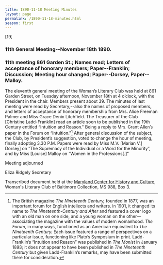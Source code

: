 ```yaml
---
title: 1890-11-18 Meeting Minutes
layout: page
permalink: /1890-11-18-minutes.html
season: first
---
```


<style>
    #maincontent{
        font-size:1.4em;
    }
</style>
[19]

### 11th General Meeting--November 18th 1890.

### 11th meeting 861 Garden St.; Names read; Letters of acceptance of honorary members; Paper--Franklin; Discussion; Meeting hour changed; Paper--Dorsey, Paper--Malloy.

The eleventh general meeting of the Woman’s Literary Club was held at 861 Garden Street, on Tuesday afternoon, November 18th at 4 o’clock, with the President in the chair. Members present about 39. The minutes of last meeting were read by Secretary,--also the names of proposed members, and letters of acceptance of honorary membership from Mrs. Alice Freeman Palmer and Miss Grace Denio Litchfield. The Treasurer of the Club [Christine Ladd-Franklin] read an article soon to be published in the 19th Century entitled “Intuition and Reason." Being a reply to Mrs. Grant Allen’s paper in the Forum on “Intuition."[^allen] After general discussion of the subject, the Club, by President’s suggestion, voted to change the hour of meeting, finally adopting 3.30 P.M. Papers were read by Miss M.V. [Marian V.] Dorsey] on “The Supremacy of the Individual or a Word for the Minority”, and by Miss [Louise] Malloy on “Women in the Professions[.]”

[^allen]: The British magazine _The Nineteenth Century,_ founded in 1877, was an important forum for English intellects and writers. In 1901, it changed its name to _The Nineteenth-Century and After_ and featured a cover logo with an old man on one side, and a young woman on the other—associating the magazine with the values of modern womanhood. _The Forum,_ in many ways, functioned as an American equivalent to _The Nineteenth Century._ Each issue featured a range of perspectives on a particular issue, functioning like Plato’s Symposium in print. Ladd-Franklin’s “Intuition and Reason” was published in _The Monist_ in January 1893; it does not appear to have been published in _The Nineteenth Century_ but given Ladd-Franklin’s remarks, may have been submitted there for consideration.

Meeting adjourned

Eliza Ridgely
Secretary

Transcribed document held at the [Maryland Center for History and Culture](http://mdhs.org/), Woman's Literary Club of Baltimore Collection, MS 988, Box 3. 